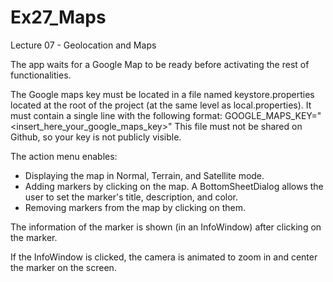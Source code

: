 # Ex27_Maps

Lecture 07 - Geolocation and Maps

The app waits for a Google Map to be ready before activating the rest of functionalities.

The Google maps key must be located in a file named keystore.properties located at the root of the project (at the same level as local.properties).
It must contain a single line with the following format: GOOGLE_MAPS_KEY="<insert_here_your_google_maps_key>"
This file must not be shared on Github, so your key is not publicly visible.

The action menu enables:
- Displaying the map in Normal, Terrain, and Satellite mode.
- Adding markers by clicking on the map. A BottomSheetDialog allows the user to set the marker's title, description, and color.
- Removing markers from the map by clicking on them.

The information of the marker is shown (in an InfoWindow) after clicking on the marker.

If the InfoWindow is clicked, the camera is animated to zoom in and center the marker on the screen.